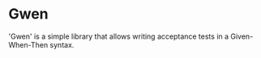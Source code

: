 Gwen
====

'Gwen' is a simple library that allows writing acceptance tests in a Given-When-Then syntax.
